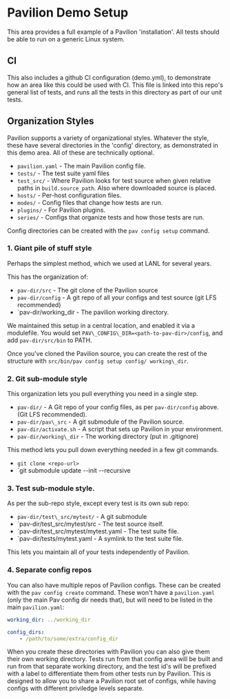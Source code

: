 # Pavilion Demo Setup

This area provides a full example of a Pavilion 'installation'. All tests should 
be able to run on a generic Linux system. 

## CI 

This also includes a github CI configuration (demo.yml), to demonstrate how an area like this could be
used with CI.  This file is linked into this repo's general list of tests, and runs all the
tests in this directory as part of our unit tests.

## Organization Styles

Pavilion supports a variety of organizational styles. Whatever the style, these have
several directories in the 'config' directory, as demonstrated in this demo area. All
of these are technically optional.

 - `pavilion.yaml` - The main Pavilion config file.
 - `tests/` - The test suite yaml files
 - `test_src/` - Where Pavilion looks for test source when given relative paths in 
                 `build.source_path`. Also where downloaded source is placed.
 - `hosts/` - Per-host configuration files.
 - `modes/` - Config files that change how tests are run. 
 - `plugins/` - For Pavilion plugins.
 - `series/` - Configs that organize tests and how those tests are run.

Config directories can be created with the `pav config setup` command.

### 1. Giant pile of stuff style

Perhaps the simplest method, which we used at LANL for several years. 

This has the organization of:

 - `pav-dir/src` - The git clone of the Pavilion source
 - `pav-dir/config` - A git repo of all your configs and test source (git LFS recommended)
 - `pav-dir/working_dir - The pavilion working directory.

We maintained this setup in a central location, and enabled it via a modulefile.
You would set `PAV\_CONFIG\_DIR=<path-to-pav-dir>/config`, and add `pav-dir/src/bin` 
to PATH.

Once you've cloned the Pavilion source, you can create the rest of the structure with
`src/bin/pav config setup config/ working\_dir`. 

### 2. Git sub-module style

This organization lets you pull everything you need in a single step. 

 - `pav-dir/` - A Git repo of your config files, as per `pav-dir/config` above. (Git LFS
   recommended).
 - `pav-dir/pav\_src` - A git submodule of the Pavilion source.
 - `pav-dir/activate.sh` - A script that sets up Pavilion in your environment.
 - `pav-dir/working\_dir` - The working directory (put in .gitignore)

This method lets you pull down everything needed in a few git commands. 

 - `git clone <repo-url>`
 - `git submodule update --init --recursive

### 3. Test sub-module style.

As per the sub-repo style, except every test is its own sub repo:

 - `pav-dir/test\_src/mytest/` - A git submodule 
 - `pav-dir/test\_src/mytest/src - The test source itself.
 - `pav-dir/test\_src/mytest/mytest.yaml - The test suite file.
 - `pav-dir/tests/mytest.yaml - A symlink to the test suite file.

This lets you maintain all of your tests independently of Pavilion. 

### 4. Separate config repos

You can also have multiple repos of Pavilion configs. These can be created
with the `pav config create` command. These won't have a `pavilion.yaml` (only the main
Pav config dir needs that), but will need to be listed in the main `pavilion.yaml`:

```yaml
working_dir: ../working_dir

config_dirs:
    - /path/to/some/extra/config_dir
```

When you create these directories with Pavilion you can also give them their own 
working directory. Tests run from that config area will be built and run from that 
separate working directory, and the test id's will be prefixed with a label to differentiate 
them from other tests run by Pavilion. This is designed to allow you to share a Pavilion root 
set of configs, while having configs with different priviledge levels separate.
